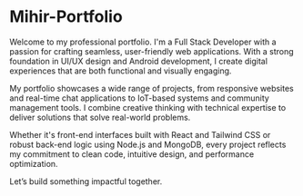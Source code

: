 # Mihir-Portfolio
Welcome to my professional portfolio. I'm a Full Stack Developer with a passion for crafting seamless, user-friendly web applications. With a strong foundation in UI/UX design and Android development, I create digital experiences that are both functional and visually engaging.

My portfolio showcases a wide range of projects, from responsive websites and real-time chat applications to IoT-based systems and community management tools. I combine creative thinking with technical expertise to deliver solutions that solve real-world problems.

Whether it's front-end interfaces built with React and Tailwind CSS or robust back-end logic using Node.js and MongoDB, every project reflects my commitment to clean code, intuitive design, and performance optimization.

Let’s build something impactful together.
